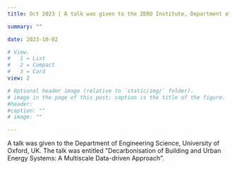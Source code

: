```yaml
---
title: Oct 2023 | A talk was given to the ZERO Institute, Department of Engineering Science, University of Oxford, UK.

summary: ""

date: 2023-10-02

# View.
#   1 = List
#   2 = Compact
#   3 = Card
view: 2

# Optional header image (relative to `static/img/` folder).
# image in the page of this post; caption is the title of the figure.
#header:
#caption: ""   
# image: ""   

---
```


A talk was given to the Department of Engineering Science, University of Oxford, UK. The talk was entitled "Decarbonisation of Building and Urban Energy Systems: A Multiscale Data-driven Approach".

